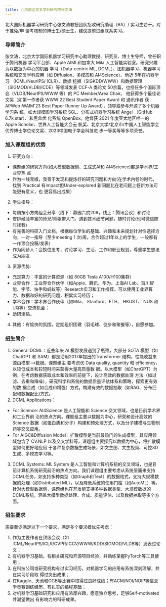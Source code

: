 ```yaml
---
title: 北京前沿交叉学科研究院张文涛
---
```


北大国际机器学习研究中心张文涛教授团队招收研究助理（RA）/ 实习生若干。对于推免/申
请考核制的博士生/硕士生，建议提前进组联系实习。

### 导师简介
张文涛，北京大学国际机器学习研究中心助理教授、研究员、博士生导师，曾任职于腾讯机器
学习平台部、Apple AIML和加拿大 Mila 人工智能实验室。研究兴趣为以数据为中心的机器
学习（Data-centric ML, DCML）、图机器学习、机器学习系统和交叉学科应用（如
Diffusion、多模态和 AI4Science）。他近 5年在机器学习 （ICML/NeurIPS/ ICLR）、数据
挖掘（SIGKDD/WWW）和数据管理（SIGMOD/VLDB/ICDE）等领域发表 CCF-A 类论文
50余篇，也担任多个国际顶会（VLDB/NeurIPS/WWW 等）的 PC Member/Area Chair。
他获得多个最佳论文奖（如第一作者获 WWW'22 Best Student Paper Award 和 通讯作者
获 APWeb-WAIM'23 Best Paper Runner Up Award），领导或参与开源了多个机器学习系
统，如大规模图学习系统 SGL、分布式机器学习系统 Angel （GitHub 6.7k star）、和黑盒优
化系统 OpenBox。他曾获 2021 年度亚太地区唯一的 Apple Scholar、世界人工智能大会云
帆奖、北京大学/北京市/中国人工智能学会优秀博士学位论文奖、2023中国电子学会科技进
步一等奖等等多项荣誉。

### 加入课题组的优势

1. 研究方向：
- 课题组的研究方向(如大模型数据侧、生成式AI和 AI4Science)都是学术界/工业界热
点
- 作为一线青椒，我善于发现和提炼好的研究问题和方向(在学术内卷的时代，找到
Practical 有Impact但Under-explored 新问题比在老问题上卷新方法可能更有意义，也
更容易出成果）
2. 学生指导：
- 每周按小方向组会分享（线下：静园六院208，线上：腾讯会议）和讨论
- 安排经验丰富的师兄/师姐带入门，遇到技术细节问题，随时讨论(也可微信随时找我)
- 有完善的科研入门文档，根据每位学生的基础、兴趣和未来规划针对性选择方向，一对一指导（至少meeting 1 次/周，合作超过1年以上的学生，一般都有一作顶会投稿/发表）
- 作为同龄人：会换位思考，讨论学习、生活、工作和职业规划，尊重学生想法成为朋友
3. 资源优势:
- 充足算力：丰富的计算资源（如 80GB Tesla A100/H100集群）
- 业界合作：工业界合作伙伴（如Apple、腾讯、华为、上海AI Lab、百川智能、字节、快手和蚂蚁等）Research实习和工作推荐。可以使用工业界算力、数据和好的研究问题，积累实习经历；
- 学术合作：学术界合作伙伴（如Mila、 Stanford、ETH、 HKUST、 NUS 和UQ等）交流机会；
- 助研津贴。
4. 其他：有愉快的氛围，定期组织团建（羽毛球、徒步和聚餐等），自愿参加。

### 招生简介

1. General DCML：近些年来 Al 模型发展遇到了瓶颈，大部分 SOTA 模型（如ChatGPT 和
   SAM）都是沿用2017年提出的Transformer 结构，性能收益来源由模型—>数据。课题组主
   要考虑优 Data quality, quantity 和 efficiency，以较低成本和较短时间来获得大量高质量数
   据。以大模型（如ChatGPT）为例，在考虑数据获取成本和效率的前提下，设计高效的数据处理
   方法（如过滤、去重和降噪），研究科学和系统的数据质量评估体系和策略，探索更有效的数
   据合成（如合成和增强）方式，构建有效的数据抽取（如RAG、分布匹配和数据配比)方式。
2. DCML Applications：
- For Science: AI4Science 是人工智能和 Science 交叉领域，也是目前学术界和工业界前
沿的热点方向。课题组主要以数据为中心，研究和设计高效的 Science 数据（如蛋白质和分子）构建和预处理方式，以及分子建模与生物制药等交叉应用。
- For AIGC&Diffusion Model：扩散模型是当前最热门的生成模型，其应用领域包含了
CV.NLP 以及交叉学科等，课题组主要探究以数据为中心，将扩散模型如何更好地应用
于各种复杂数据生成场景，如文生图、文生视频、可控3D生成、多模态学习等。
3. DCML Systems: ML System 是人工智能和计算机系统的交叉领域，也是目前计算机系统研究前沿的热点方向。我们课题组主要考虑从系统层面来支持DCML任务，如支持多种类型（如Graph和Text）的数据格式，支持大规模数据的处理（如Distributed ML），以及降低系统的使用门槛（如AutoML）等。针对大模型数据侧，课题组也在开发能支持多种数据类型、大规模数据的DCML系统，涵盖大模型数据处理、合成、质量评估、以及数据抽取等多个方面。

### 招生要求
需要至少满足以下一个要求，满足多个要求者优先考虑：
1. 作为主要作者在顶级会议（如ICML/NeurIPS/ICLR/CVPR/ICCV/WWW/KDD/SIGMOD/VLDB等）发表过论文；
2. 有机器学习基础，有相关研究和开源项目经验，并熟练掌握PyTorch等工具使用；
3. 在科技公司或研究机构有过实习经历，对机器学习的应用有系统深刻理解，并在实习阶段取
得过突出成果；
4. 在Kaggle、天池和OGB等比赛中取得过良好成绩；有ACM/NOI/NOIP等信息学竞赛训练经历，有扎实的编程基础；
6. 对机器学习基础研究和应用有浓厚兴趣，愿意独立思考，足够Self-motivated并渴望做出
有影响力的科研成果。


